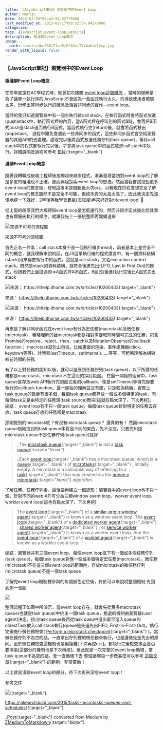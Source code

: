```yaml
---
title: 【JavaScript筆記】瀏覽器中的Event Loop
author: Martin
date: 2023-03-09T09:44:54.527+0000
last_modified_at: 2023-03-17T09:32:54.842+0000
categories: 
tags: [javascript,event-loop,website]
description: 極淺聊Event Loop概念
image:
  path: assets/4bc888171ad5/0*AS4iTVxGaKiVlVsp.jpg
render_with_liquid: false
---
```


### 【JavaScript筆記】瀏覽器中的Event Loop
#### 極淺聊Event Loop概念

在前年底還在AC學程式時，就曾初次接觸 [event loop這個概念](../583fe5e6d450/) ，當時的理解是：為了讓單一執行序的JavaScript不會因為一些函式執行太久，而導致使用者體驗太差，衍伸出非同步執行的概念及落實非同步的實作—event loop。

當時的我只知道瀏覽器中有一個主執行緒call stack，在執行函式時會將函式放進\(push\)stack中，執行函式裡的內容，當A函式裡在呼叫別的函式B時，會再把B函式push進stack進而執行B函式。當函式執行完\(return\)後，就會將函式移出\(pop\)stack。
過程中難免會遇到一些非同步的函式，這些非同步函式會交給瀏覽器的其他API們去處理。處理完以後將函式放進任務佇列\(task queue\)，等待call stack中的程式都執行完以後，才會將task queue中的函式放進call stack中執行。詳細說明及過程可參考 [影片](https://www.youtube.com/watch?time_continue=292&v=8aGhZQkoFbQ&embeds_widget_referrer=https%3A%2F%2Fmedium.com%2F%40martin87713%2Fjavascript%25E7%25AD%2586%25E8%25A8%2598-what-is-event-loop-583fe5e6d450&embeds_euri=https%3A%2F%2Fcdn.embedly.com%2F&embeds_origin=https%3A%2F%2Fcdn.embedly.com&source_ve_path=MTM5MTE3&feature=emb_logo){:target="_blank"}
#### 淺聊Event Loop概念

隨著我轉職成後端工程師後接觸越來越多程式，漸漸發現當初對event loop的了解是多麼的粗淺也不正確，進而興起探索event loop的想法。然而當我嘗試挖掘更多event loop的概念後，發現這根本是個超級大坑orz，以我現在的程度想完全了解event loop的概念雖然不是完全不可能，但成本真的太高太高了，因此我決定先淺淺地挖一下就好，2年後等我學會霸氣\(海賊梗\)再來好好對付event loop\! 😤

從上面的段落我們大概得知event loop是怎麼運行的，然而非同步函式彼此間其實也有個優先執行的順序，就讓我先上一張統整圖再娓娓道來


![來源不可考的流程圖](/assets/4bc888171ad5/0*AS4iTVxGaKiVlVsp.jpg)

來源不可考的流程圖

首先正名一件事：call stack本身不是一個執行緒\(thread\)，兩者基本上是完全不同的概念，就我理解來說的話，在JS這單執行緒的程式語言中，有一個資料結構\(stack\)用來存放執行中的函式，這就是call stack，又名execution context stack。既然是stack的資料結構，就符合後進先出\(LIFO, Last In First Out\)的模式，也跟我們上面提過的=>A函式呼叫B函式，B函式\(後進\)執行完後比A函式先出stack


![來源： [https://ithelp\.ithome\.com\.tw/articles/10260433](https://ithelp.ithome.com.tw/articles/10260433){:target="_blank"}](/assets/4bc888171ad5/0*Jc8cbaETN9yQnyiD.png)

來源： [https://ithelp\.ithome\.com\.tw/articles/10260433](https://ithelp.ithome.com.tw/articles/10260433){:target="_blank"}


![來源： [https://ithelp\.ithome\.com\.tw/articles/10260433](https://ithelp.ithome.com.tw/articles/10260433){:target="_blank"}](/assets/4bc888171ad5/0*y31KZJrjHXTroShZ.png)

來源： [https://ithelp\.ithome\.com\.tw/articles/10260433](https://ithelp.ithome.com.tw/articles/10260433){:target="_blank"}

再來是了解非同步函式在event loop有分為宏任務\(macrotask\)及微任務\(microtask\)，粗略理解的話microtask都是相對需要較短時間可完成的任務，包含Promise的resolve、reject、then、catch以及MutationObserver的callback function；
macrotask就包山包海，比如畫面的渲染、事件處理器\(click、keydown等等\)、計時器\(setTimeout、setInterval\)……等等，可粗略理解為相對較花時間的任務

有了以上對任務的認知以後，就可以進展到任務佇列\(task queue\)，以下所講的任務都是macrotask，microtask不在這段的探討範圍。
在最一開始的理解中，task queue是存放web API執行完的函式後的callback，像是setTimeout等待完後要執行的callback function。最一開始的理解並沒有錯，只是較為精簡，實際上task queue的數量有很多個，每個task queue都存放一個或多個特定的task，而每個task又是由特定的任務源\(task source\)而來\[這就有點太深了，下次再挖\]。
總結： event loop有不只一個task queue，每個task queue針對特定的任務去存放，task queue存放的任務都是macrotask

那剛提到的microtask呢？有沒有microtask queue？
還真的有！
然而microtask queue跟剛提到的task queue本質是不同的東西，先不深挖，只要先知道microtask queue不是任務佇列\(task queue\)就好


> _The [microtask queue](https://html.spec.whatwg.org/multipage/webappapis.html#microtask-queue){:target="_blank"} is not a [task queue](https://html.spec.whatwg.org/multipage/webappapis.html#task-queue){:target="_blank"} \._ 





> _Each [event loop](https://html.spec.whatwg.org/multipage/webappapis.html#event-loop){:target="_blank"} has a microtask queue, which is a [queue](https://infra.spec.whatwg.org/#queue){:target="_blank"} of [microtasks](https://html.spec.whatwg.org/multipage/webappapis.html#microtask){:target="_blank"} , initially empty\. A microtask is a colloquial way of referring to a [task](https://html.spec.whatwg.org/multipage/webappapis.html#concept-task){:target="_blank"} that was created via the [queue a microtask](https://html.spec.whatwg.org/multipage/webappapis.html#queue-a-microtask){:target="_blank"} algorithm\._ 





了解任務、任務佇列後，最後要再建立一個認知：瀏覽器中的event loop也不只一個，針對不同的web API可分為三類window event loop、worker event loop、worklet event loop\[這也有點太深了，下次再挖\]


> The [event loop](https://html.spec.whatwg.org/multipage/webappapis.html#concept-agent-event-loop){:target="_blank"} of a [similar\-origin window agent](https://html.spec.whatwg.org/multipage/webappapis.html#similar-origin-window-agent){:target="_blank"} is known as a window event loop\. The [event loop](https://html.spec.whatwg.org/multipage/webappapis.html#concept-agent-event-loop){:target="_blank"} of a [dedicated worker agent](https://html.spec.whatwg.org/multipage/webappapis.html#dedicated-worker-agent){:target="_blank"} , [shared worker agent](https://html.spec.whatwg.org/multipage/webappapis.html#shared-worker-agent){:target="_blank"} , or [service worker agent](https://html.spec.whatwg.org/multipage/webappapis.html#service-worker-agent){:target="_blank"} is known as a worker event loop\. And the [event loop](https://html.spec.whatwg.org/multipage/webappapis.html#concept-agent-event-loop){:target="_blank"} of a [worklet agent](https://html.spec.whatwg.org/multipage/webappapis.html#worklet-agent){:target="_blank"} is known as a worklet event loop\. 





總結：瀏覽器共有三個event loop，每個event loop底下有一個或多個任務佇列\(task queue\)，每個task queue對應一個或多個特定宏任務\(macrotask\)。微任務\(microtask\)不在這三個event loop的範圍內，存放microtask的微任務佇列\(microtask queue\)不是一個task queue

了解完event loop機制裡參與的每個腳色定位後，終於可以來說明整個機制
先回到那一張圖


![](/assets/4bc888171ad5/0*lTtlQqIzQKxB6Atz.jpg)


整個流程正如圖中所演示，當event loop存在，就會先從眾多macrotask queue\(也就是task queue\)中挑出一個task queue，挑選的機制由瀏覽器\(user agent\)決定，挑出task queue後再從task queu中選出最早進入queue的oldestTask放入call stack執行\(queue是先進先出FIFO, First\-In\-First\-Out\)。執行完後施行微任務檢查\( [Perform a microtask checkpoint](https://html.spec.whatwg.org/multipage/webappapis.html#perform-a-microtask-checkpoint){:target="_blank"} \)，當微任務佇列不為空的話，一直拿出佇列裡的微任務來執行，也是遵循先進先出的原則。至於微任務檢查這機制也是偏複雜\[下次再挖orz\]。都執行完後檢查畫面是否要渲染\[這部分的機制也是下次再挖\]。至此就是一次完整的event loop循環，當task queue不為空的話，會一直循環下去
整個循環每一步做甚麼可以參考 [這篇文章](https://jakearchibald.com/2015/tasks-microtasks-queues-and-schedules/){:target="_blank"} 的範例，非常靈動！

以上就是淺聊event loop的部分，待下次再來深挖event loop！

參考文件


[![](/og-default.png)](https://yeefun.github.io/event-loop-in-depth/#%E5%BE%AE%E4%BB%BB%E5%8B%99%E7%9A%84%E5%9F%B7%E8%A1%8C%E7%AD%96%E7%95%A5){:target="_blank"}


[https://jakearchibald\.com/2015/tasks\-microtasks\-queues\-and\-schedules/](https://jakearchibald.com/2015/tasks-microtasks-queues-and-schedules/){:target="_blank"}



_[Post](https://medium.com/@martin87713/javascript%E7%AD%86%E8%A8%98-%E7%80%8F%E8%A6%BD%E5%99%A8%E4%B8%AD%E7%9A%84event-loop-4bc888171ad5){:target="_blank"} converted from Medium by [ZMediumToMarkdown](https://github.com/ZhgChgLi/ZMediumToMarkdown){:target="_blank"}._

